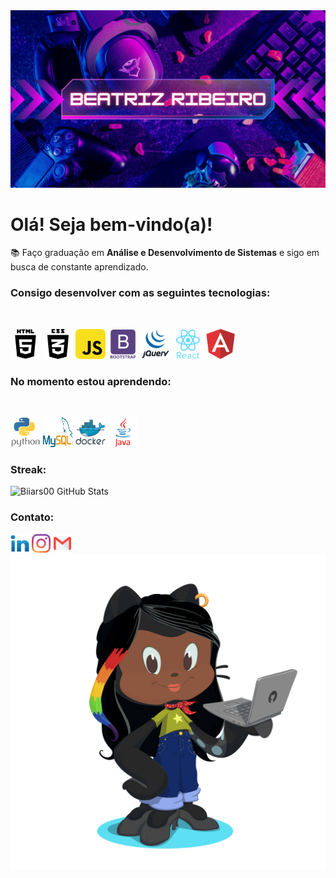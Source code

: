 <img src="./img/BEATRIZ-RIBEIRO.png">

<h1> Olá! Seja bem-vindo(a)!</h1>


📚 Faço graduação em **Análise e Desenvolvimento de Sistemas** e sigo em busca de constante aprendizado.

<h3>Consigo desenvolver com as seguintes tecnologias:</h3><br> 

<img src="./img/social_html5_html_71.png" alt="HTML5" width="48" height="48"/> <img src="./img/css3-01_icon-icons.com_50918.png" alt="CSS3" width="48" height="48"/> <img src="./img/javascript_icon_130900.svg" alt="JavaScript" width="48" height="48"/> <img src="./img/bootstrap_plain_wordmark_logo_icon_146620.svg" alt="Bootstrap" width="48" height="48"/> <img src="./img/jquery_original_wordmark_logo_icon_146447.svg" alt="JQuery" width="48" height="48"/> <img src="./img/react_original_wordmark_logo_icon_146375.svg" alt="React" width="48" height="48"/> <img src="./img/angular_logo_icon_169595.svg" alt="Angular" width="48" height="48"/>

<h3>No momento estou aprendendo:</h3><br>

<img src="./img/python_vertical_logo_icon_168039.svg" alt="Python" width="48" height="48"/> <img src="./img/mysql_official_logo_icon_169938.svg" alt="MySQL" width="48" height="48"/> <img src="./img/docker_original_wordmark_logo_icon_146557.svg" alt="Docker" width="48" height="48"/> <img src="./img/java_original_wordmark_logo_icon_146459.svg" alt="Java" width="48" height="48"/>

<h3 align="left">Streak:</h3>

![Biiars00 GitHub Stats](https://github-readme-stats.vercel.app/api?username=Biiars00&show_icons=true&theme=radical)

<h3 align="left">Contato:</h3>

<a href="https://www.linkedin.com/in/beatriz-ribeiro-252a4a1b9/" target="blank"> <img src="./img/LinkedIn_icon-icons.com_60493.svg" height="30" width="30" alt="Beatriz"/></a> <a href="https://www.instagram.com/biiaribbeiro/" target="blank"> <img src="./img/instagram_logo_icon_168715.svg" height="30" width="30" alt="Beatriz"/></a> <a href="biiaribeiro60@gmail.com" target="blank"> <img src="./img/4202011emailgmaillogomailsocialsocialmedia-115677_115624.svg" height="30" width="30" alt="Beatriz"/></a>
<img src="./img/octocat-1673398250927.png" alt="Beatriz"/>

